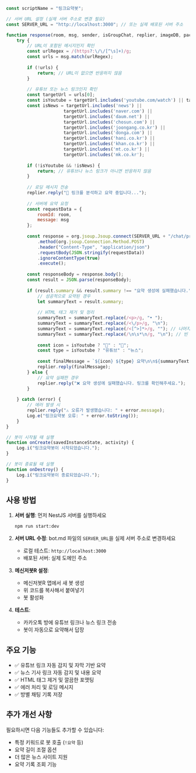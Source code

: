 ```javascript
const scriptName = "링크요약봇";

// 서버 URL 설정 (실제 서버 주소로 변경 필요)
const SERVER_URL = "http://localhost:3000"; // 또는 실제 배포된 서버 주소

function response(room, msg, sender, isGroupChat, replier, imageDB, packageName) {
    try {
        // URL이 포함된 메시지인지 확인
        const urlRegex = /(https?:\/\/[^\s]+)/g;
        const urls = msg.match(urlRegex);
        
        if (!urls) {
            return; // URL이 없으면 반응하지 않음
        }
        
        // 유튜브 또는 뉴스 링크인지 확인
        const targetUrl = urls[0];
        const isYoutube = targetUrl.includes('youtube.com/watch') || targetUrl.includes('youtu.be/');
        const isNews = targetUrl.includes('news') || 
                      targetUrl.includes('naver.com') || 
                      targetUrl.includes('daum.net') || 
                      targetUrl.includes('chosun.com') || 
                      targetUrl.includes('joongang.co.kr') || 
                      targetUrl.includes('donga.com') ||
                      targetUrl.includes('hani.co.kr') ||
                      targetUrl.includes('khan.co.kr') ||
                      targetUrl.includes('mt.co.kr') ||
                      targetUrl.includes('mk.co.kr');
        
        if (!isYoutube && !isNews) {
            return; // 유튜브나 뉴스 링크가 아니면 반응하지 않음
        }
        
        // 로딩 메시지 전송
        replier.reply("🔄 링크를 분석하고 요약 중입니다...");
        
        // 서버에 요약 요청
        const requestData = {
            roomId: room,
            message: msg
        };
        
        const response = org.jsoup.Jsoup.connect(SERVER_URL + "/chat/process")
            .method(org.jsoup.Connection.Method.POST)
            .header("Content-Type", "application/json")
            .requestBody(JSON.stringify(requestData))
            .ignoreContentType(true)
            .execute();
            
        const responseBody = response.body();
        const result = JSON.parse(responseBody);
        
        if (result.summary && result.summary !== "요약 생성에 실패했습니다.") {
            // 성공적으로 요약된 경우
            let summaryText = result.summary;
            
            // HTML 태그 제거 및 정리
            summaryText = summaryText.replace(/<p>/g, "• ");
            summaryText = summaryText.replace(/<\/p>/g, "\n");
            summaryText = summaryText.replace(/<[^>]*>/g, ""); // 나머지 HTML 태그 제거
            summaryText = summaryText.replace(/\n\s*\n/g, "\n"); // 빈 줄 정리
            
            const icon = isYoutube ? "🎥" : "📰";
            const type = isYoutube ? "유튜브" : "뉴스";
            
            const finalMessage = `${icon} ${type} 요약\n\n${summaryText.trim()}`;
            replier.reply(finalMessage);
        } else {
            // 요약 실패한 경우
            replier.reply("❌ 요약 생성에 실패했습니다. 링크를 확인해주세요.");
        }
        
    } catch (error) {
        // 에러 발생 시
        replier.reply("⚠️ 오류가 발생했습니다: " + error.message);
        Log.e("링크요약봇 오류: " + error.toString());
    }
}

// 봇이 시작될 때 실행
function onCreate(savedInstanceState, activity) {
    Log.i("링크요약봇이 시작되었습니다.");
}

// 봇이 종료될 때 실행  
function onDestroy() {
    Log.i("링크요약봇이 종료되었습니다.");
}
```

## 사용 방법

1. **서버 실행**: 먼저 NestJS 서버를 실행하세요
   ```bash
   npm run start:dev
   ```

2. **서버 URL 수정**: bot.md 파일의 `SERVER_URL`을 실제 서버 주소로 변경하세요
   - 로컬 테스트: `http://localhost:3000`
   - 배포된 서버: 실제 도메인 주소

3. **메신저봇R 설정**:
   - 메신저봇R 앱에서 새 봇 생성
   - 위 코드를 복사해서 붙여넣기
   - 봇 활성화

4. **테스트**:
   - 카카오톡 방에 유튜브 링크나 뉴스 링크 전송
   - 봇이 자동으로 요약해서 답장

## 주요 기능

- ✅ 유튜브 링크 자동 감지 및 자막 기반 요약
- ✅ 뉴스 기사 링크 자동 감지 및 내용 요약  
- ✅ HTML 태그 제거 및 깔끔한 포맷팅
- ✅ 에러 처리 및 로딩 메시지
- ✅ 방별 채팅 기록 저장

## 추가 개선 사항

필요하시면 다음 기능들도 추가할 수 있습니다:
- 특정 키워드로 봇 호출 (`!요약` 등)
- 요약 길이 조절 옵션
- 더 많은 뉴스 사이트 지원
- 요약 기록 조회 기능
